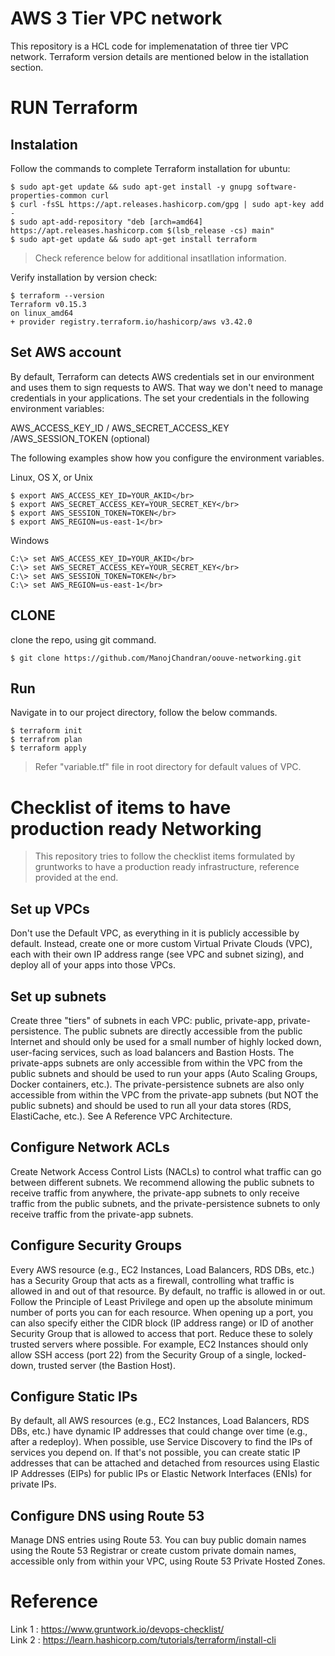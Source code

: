 # AWS 3 Tier VPC network

This repository is a HCL code for implemenatation of three tier VPC network. Terraform version details are mentioned below in the istallation section.

# RUN Terraform

## Instalation  

Follow the commands to complete Terraform installation for ubuntu:
```
$ sudo apt-get update && sudo apt-get install -y gnupg software-properties-common curl
$ curl -fsSL https://apt.releases.hashicorp.com/gpg | sudo apt-key add -
$ sudo apt-add-repository "deb [arch=amd64] https://apt.releases.hashicorp.com $(lsb_release -cs) main"
$ sudo apt-get update && sudo apt-get install terraform
```
> Check reference below for additional insatllation information.

Verify installation by version check: 

```
$ terraform --version
Terraform v0.15.3
on linux_amd64
+ provider registry.terraform.io/hashicorp/aws v3.42.0
```

## Set AWS account

By default, Terraform can detects AWS credentials set in our environment and uses them to sign requests to AWS. That way we don't need to manage credentials in your applications. The set your credentials in the following environment variables:

AWS_ACCESS_KEY_ID / AWS_SECRET_ACCESS_KEY /AWS_SESSION_TOKEN (optional)

The following examples show how you configure the environment variables.

Linux, OS X, or Unix

```
$ export AWS_ACCESS_KEY_ID=YOUR_AKID</br>
$ export AWS_SECRET_ACCESS_KEY=YOUR_SECRET_KEY</br>
$ export AWS_SESSION_TOKEN=TOKEN</br>
$ export AWS_REGION=us-east-1</br>
```

Windows

```
C:\> set AWS_ACCESS_KEY_ID=YOUR_AKID</br>
C:\> set AWS_SECRET_ACCESS_KEY=YOUR_SECRET_KEY</br>
C:\> set AWS_SESSION_TOKEN=TOKEN</br>
C:\> set AWS_REGION=us-east-1</br>
```
## CLONE 

clone the repo, using git command.
```
$ git clone https://github.com/ManojChandran/oouve-networking.git
```

## Run
Navigate in to our project directory, follow the below commands.
```
$ terraform init
$ terrafrom plan 
$ terraform apply
```
> Refer "variable.tf" file in root directory for default values of VPC.

# Checklist of items to have production ready Networking

> This repository tries to follow the checklist items formulated by gruntworks to have a production ready infrastructure, reference provided at the end.

## Set up VPCs
Don't use the Default VPC, as everything in it is publicly accessible by default. Instead, create one or more custom Virtual Private Clouds (VPC), each with their own IP address range (see VPC and subnet sizing), and deploy all of your apps into those VPCs.

## Set up subnets
Create three "tiers" of subnets in each VPC: public, private-app, private-persistence. The public subnets are directly accessible from the public Internet and should only be used for a small number of highly locked down, user-facing services, such as load balancers and Bastion Hosts. The private-apps subnets are only accessible from within the VPC from the public subnets and should be used to run your apps (Auto Scaling Groups, Docker containers, etc.). The private-persistence subnets are also only accessible from within the VPC from the private-app subnets (but NOT the public subnets) and should be used to run all your data stores (RDS, ElastiCache, etc.). See A Reference VPC Architecture.

## Configure Network ACLs
Create Network Access Control Lists (NACLs) to control what traffic can go between different subnets. We recommend allowing the public subnets to receive traffic from anywhere, the private-app subnets to only receive traffic from the public subnets, and the private-persistence subnets to only receive traffic from the private-app subnets.

## Configure Security Groups
Every AWS resource (e.g., EC2 Instances, Load Balancers, RDS DBs, etc.) has a Security Group that acts as a firewall, controlling what traffic is allowed in and out of that resource. By default, no traffic is allowed in or out. Follow the Principle of Least Privilege and open up the absolute minimum number of ports you can for each resource. When opening up a port, you can also specify either the CIDR block (IP address range) or ID of another Security Group that is allowed to access that port. Reduce these to solely trusted servers where possible. For example, EC2 Instances should only allow SSH access (port 22) from the Security Group of a single, locked-down, trusted server (the Bastion Host).

## Configure Static IPs
By default, all AWS resources (e.g., EC2 Instances, Load Balancers, RDS DBs, etc.) have dynamic IP addresses that could change over time (e.g., after a redeploy). When possible, use Service Discovery to find the IPs of services you depend on. If that's not possible, you can create static IP addresses that can be attached and detached from resources using Elastic IP Addresses (EIPs) for public IPs or Elastic Network Interfaces (ENIs) for private IPs.

## Configure DNS using Route 53
Manage DNS entries using Route 53. You can buy public domain names using the Route 53 Registrar or create custom private domain names, accessible only from within your VPC, using Route 53 Private Hosted Zones.

# Reference

Link 1 : https://www.gruntwork.io/devops-checklist/</br>
Link 2 : https://learn.hashicorp.com/tutorials/terraform/install-cli</br>
